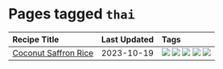 # Pages tagged `thai`

|Recipe Title|Last Updated|Tags
|:---|:---|:---|
|[Coconut Saffron Rice](../recipes/coconutsaffronrice.md)|2023-10-19|[![](https://img.shields.io/badge/tag-expensive-5b6ac0)](../tags/expensive.md) [![](https://img.shields.io/badge/tag-rice-f6b493)](../tags/rice.md) [![](https://img.shields.io/badge/tag-sides-d5a11)](../tags/sides.md) [![](https://img.shields.io/badge/tag-stovetop-4e6ea)](../tags/stovetop.md) [![](https://img.shields.io/badge/tag-thai-95446)](../tags/thai.md)|